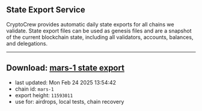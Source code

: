 ## State Export Service
CryptoCrew provides automatic daily state exports for all chains we validate. State export files can be used as genesis files and are a snapshot of the current blockchain state, including all validators, accounts, balances, and delegations.

---
**Download: [mars-1 state export](https://ccv-s3.nbg1.your-objectstorage.com/SERVICE/mars/mars-1_export_11593011.json)**
---

- last updated: Mon Feb 24 2025 13:54:42
- chain id: `mars-1`
- export height: `11593011`
- use for: airdrops, local tests, chain recovery
